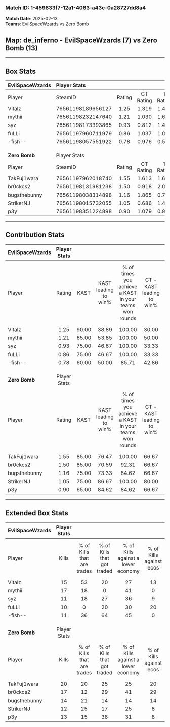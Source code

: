 ### Match ID: 1-459833f7-12a1-4063-a43c-0a28727dd8a4  
**Match Date**: 2025-02-13  
**Teams**: EvilSpaceWzards vs Zero Bomb  

## **Map**: de_inferno - EvilSpaceWzards (7) vs Zero Bomb (13)  
---  

## Box Stats  

| **EvilSpaceWzards** | Player Stats      |        |           |          |       |       |       |         |        |      |     |
| :- | :- | :-: | :-: | :-: | :-: | :-: | :-: | :-: | :-: | :-: | :-: |
| Player              | SteamID           | Rating | CT Rating | T Rating | KAST  |  ADR  | Kills | Assists | Deaths | K/D  | HS% |
| Vitalz              | 76561198189656127 |  1.25  |   1.319   |  1.422   | 90.00 | 89.6  |  15   |    5    |   16   | 0.94 | 26  |
| mythii              | 76561198232147640 |  1.21  |   1.030   |  1.603   | 65.00 | 87.0  |  17   |    6    |   14   | 1.21 | 76  |
| syz                 | 76561198173393865 |  0.93  |   0.812   |  1.463   | 75.00 | 74.8  |  11   |    6    |   16   | 0.69 | 54  |
| fuLLi               | 76561197960711979 |  0.86  |   1.037   |  1.053   | 75.00 | 62.6  |  10   |    3    |   15   | 0.67 | 50  |
| -fish--             | 76561198057551922 |  0.78  |   0.976   |  0.548   | 60.00 | 58.9  |  11   |    3    |   15   | 0.73 | 36  |
|                     |                   |        |           |          |       |       |       |         |        |      |     |
|                     |                   |        |           |          |       |       |       |         |        |      |     |
|                     |                   |        |           |          |       |       |       |         |        |      |     |
| **Zero Bomb**       | Player Stats      |        |           |          |       |       |       |         |        |      |     |
| Player              | SteamID           | Rating | CT Rating | T Rating | KAST  |  ADR  | Kills | Assists | Deaths | K/D  | HS% |
| TakFuj1wara         | 76561197962018740 |  1.55  |   1.613   |  1.647   | 85.00 | 95.3  |  20   |    4    |   12   | 1.67 | 45  |
| br0ckcs2            | 76561198131981238 |  1.50  |   0.918   |  2.029   | 85.00 | 111.3 |  17   |   10    |   12   | 1.42 | 47  |
| bugsthebunny        | 76561198038314898 |  1.16  |   1.865   |  0.782   | 75.00 | 70.0  |  14   |    3    |   11   | 1.27 | 35  |
| StrikerNJ           | 76561198015732055 |  1.05  |   0.686   |  1.428   | 75.00 | 64.8  |  12   |    7    |   12   | 1.00 | 58  |
| p3y                 | 76561198351224898 |  0.90  |   1.079   |  0.963   | 65.00 | 69.8  |  13   |    7    |   17   | 0.76 | 30  |
---  

## Contribution Stats  

| **EvilSpaceWzards** | Player Stats |       |                      |                                                        |                           |                                                             |                          |                                                            |
| :- | :-: | :-: | :-: | :-: | :-: | :-: | :-: | :-: |
| Player              |    Rating    | KAST  | KAST leading to win% | % of times you achieve a KAST in your teams won rounds | CT - KAST leading to win% | CT - % of times you achieve a KAST in your teams won rounds | T - KAST leading to win% | T - % of times you achieve a KAST in your teams won rounds |
| Vitalz              |     1.25     | 90.00 |        38.89         |                         100.00                         |           30.00           |                           100.00                            |          50.00           |                           100.00                           |
| mythii              |     1.21     | 65.00 |        53.85         |                         100.00                         |           50.00           |                           100.00                            |          57.14           |                           100.00                           |
| syz                 |     0.93     | 75.00 |        46.67         |                         100.00                         |           33.33           |                           100.00                            |          66.67           |                           100.00                           |
| fuLLi               |     0.86     | 75.00 |        46.67         |                         100.00                         |           33.33           |                           100.00                            |          66.67           |                           100.00                           |
| -fish--             |     0.78     | 60.00 |        50.00         |                         85.71                          |           42.86           |                           100.00                            |          60.00           |                           75.00                            |
|                     |              |       |                      |                                                        |                           |                                                             |                          |                                                            |
|                     |              |       |                      |                                                        |                           |                                                             |                          |                                                            |
|                     |              |       |                      |                                                        |                           |                                                             |                          |                                                            |
| **Zero Bomb**       | Player Stats |       |                      |                                                        |                           |                                                             |                          |                                                            |
| Player              |    Rating    | KAST  | KAST leading to win% | % of times you achieve a KAST in your teams won rounds | CT - KAST leading to win% | CT - % of times you achieve a KAST in your teams won rounds | T - KAST leading to win% | T - % of times you achieve a KAST in your teams won rounds |
| TakFuj1wara         |     1.55     | 85.00 |        76.47         |                         100.00                         |           66.67           |                           100.00                            |          81.82           |                           100.00                           |
| br0ckcs2            |     1.50     | 85.00 |        70.59         |                         92.31                          |           66.67           |                           100.00                            |          72.73           |                           88.89                            |
| bugsthebunny        |     1.16     | 75.00 |        73.33         |                         84.62                          |           66.67           |                           100.00                            |          77.78           |                           77.78                            |
| StrikerNJ           |     1.05     | 75.00 |        86.67         |                         100.00                         |           80.00           |                           100.00                            |          90.00           |                           100.00                           |
| p3y                 |     0.90     | 65.00 |        84.62         |                         84.62                          |           66.67           |                           100.00                            |          100.00          |                           77.78                            |
---  

## Extended Box Stats  

| **EvilSpaceWzards** | Player Stats |                            |                            |                                    |                         |                              |                                 |        |                             |                                     |                          |                               |                            |
| :- | :-: | :-: | :-: | :-: | :-: | :-: | :-: | :-: | :-: | :-: | :-: | :-: | :-: |
| Player              |    Kills     | % of Kills that are trades | % of Kills that got traded | % of Kills against a lower economy | % of Kills against ecos | % of Kills that are flawless | % of Kills that are close duels | Deaths | % of Deaths that get traded | % of Deaths against a lower economy | % of Deaths against ecos | % of Deaths that are flawless | % of Deaths that are close |
| Vitalz              |      15      |             53             |             20             |                 27                 |           13            |              80              |                0                |   16   |             25              |                  6                  |            0             |              75               |             6              |
| mythii              |      17      |             18             |             0              |                 41                 |            0            |              71              |                6                |   14   |             14              |                 14                  |            0             |              93               |             7              |
| syz                 |      11      |             18             |             27             |                 36                 |            9            |              45              |                9                |   16   |             31              |                  6                  |            0             |              81               |             0              |
| fuLLi               |      10      |             0              |             20             |                 30                 |           20            |              60              |               10                |   15   |             47              |                 13                  |            0             |              60               |             0              |
| -fish--             |      11      |             36             |             64             |                 45                 |            0            |              45              |               18                |   15   |              7              |                 13                  |            0             |              73               |             0              |
|                     |              |                            |                            |                                    |                         |                              |                                 |        |                             |                                     |                          |                               |                            |
|                     |              |                            |                            |                                    |                         |                              |                                 |        |                             |                                     |                          |                               |                            |
|                     |              |                            |                            |                                    |                         |                              |                                 |        |                             |                                     |                          |                               |                            |
| **Zero Bomb**       | Player Stats |                            |                            |                                    |                         |                              |                                 |        |                             |                                     |                          |                               |                            |
| Player              |    Kills     | % of Kills that are trades | % of Kills that got traded | % of Kills against a lower economy | % of Kills against ecos | % of Kills that are flawless | % of Kills that are close duels | Deaths | % of Deaths that get traded | % of Deaths against a lower economy | % of Deaths against ecos | % of Deaths that are flawless | % of Deaths that are close |
| TakFuj1wara         |      20      |             20             |             25             |                 25                 |           20            |              90              |                5                |   12   |             25              |                 17                  |            8             |              75               |             8              |
| br0ckcs2            |      17      |             12             |             29             |                 41                 |           29            |              65              |                0                |   12   |             25              |                 17                  |            0             |              50               |             8              |
| bugsthebunny        |      14      |             21             |             14             |                 14                 |           14            |              71              |                0                |   11   |             18              |                 27                  |            9             |              64               |             9              |
| StrikerNJ           |      12      |             25             |             17             |                 25                 |            8            |              83              |                0                |   12   |             25              |                 25                  |            17            |              75               |             8              |
| p3y                 |      13      |             15             |             38             |                 31                 |            8            |              69              |                8                |   17   |             24              |                 18                  |            12            |              53               |             6              |
